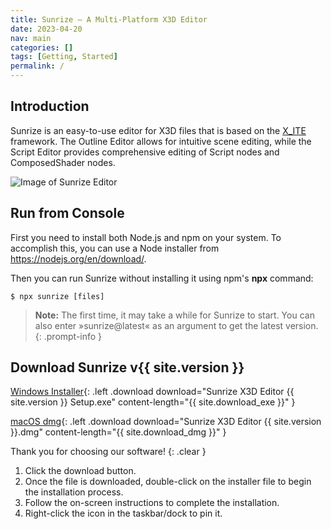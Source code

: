 ```yaml
---
title: Sunrize — A Multi-Platform X3D Editor
date: 2023-04-20
nav: main
categories: []
tags: [Getting, Started]
permalink: /
---
```

## Introduction

Sunrize is an easy-to-use editor for X3D files that is based on the [X_ITE](/x_ite/) framework. The Outline Editor allows for intuitive scene editing, while the Script Editor provides comprehensive editing of Script nodes and ComposedShader nodes.

![Image of Sunrize Editor](/assets/img/sunrize.png)

## Run from Console

First you need to install both Node.js and npm on your system. To accomplish this, you can use a Node installer from <https://nodejs.org/en/download/>.

Then you can run Sunrize without installing it using npm's **npx** command:

```console
$ npx sunrize [files]
```

>**Note:** The first time, it may take a while for Sunrize to start. You can also enter »sunrize@latest« as an argument to get the latest version.
{: .prompt-info }

## Download Sunrize v{{ site.version }}

[Windows Installer](https://www.googleapis.com/drive/v3/files/1-BT2Zy4u89Eq0NLN4PhTxqkHTsxMLFpn?alt=media&key=AIzaSyBS1kY_jt2w1Ozw72iVPEjJ9wbPfrFU1f8){: .left .download download="Sunrize X3D Editor {{ site.version }} Setup.exe" content-length="{{ site.download_exe }}" }

[macOS dmg](https://www.googleapis.com/drive/v3/files/1-AOnFonany3D0Inrwp2JlX8yXr-ILy2V?alt=media&key=AIzaSyBS1kY_jt2w1Ozw72iVPEjJ9wbPfrFU1f8){: .left .download download="Sunrize X3D Editor {{ site.version }}.dmg" content-length="{{ site.download_dmg }}" }

<script type="module" src="/sunrize/assets/js/download.js"></script>

Thank you for choosing our software!
{: .clear }

1. Click the download button.
2. Once the file is downloaded, double-click on the installer file to begin the installation process.
3. Follow the on-screen instructions to complete the installation.
4. Right-click the icon in the taskbar/dock to pin it.
